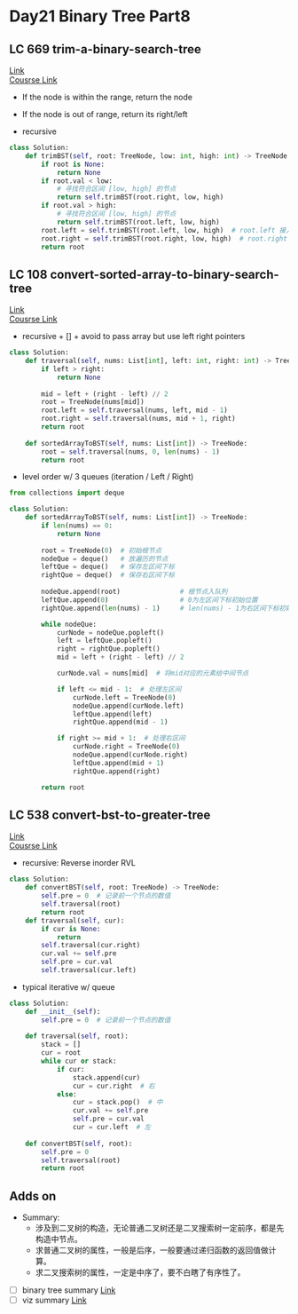 # Day21 Binary Tree Part8


## LC 669 trim-a-binary-search-tree

[Link](https://leetcode.com/problems/trim-a-binary-search-tree/submissions/1396124674/)   
[Cousrse Link](https://programmercarl.com/0669.%E4%BF%AE%E5%89%AA%E4%BA%8C%E5%8F%89%E6%90%9C%E7%B4%A2%E6%A0%91.html)    

- If the node is within the range, return the node
- If the node is out of range, return its right/left


- recursive
```python
class Solution:
    def trimBST(self, root: TreeNode, low: int, high: int) -> TreeNode:
        if root is None:
            return None
        if root.val < low:
            # 寻找符合区间 [low, high] 的节点
            return self.trimBST(root.right, low, high)
        if root.val > high:
            # 寻找符合区间 [low, high] 的节点
            return self.trimBST(root.left, low, high)
        root.left = self.trimBST(root.left, low, high)  # root.left 接入符合条件的左孩子
        root.right = self.trimBST(root.right, low, high)  # root.right 接入符合条件的右孩子
        return root
```

##  LC 108 convert-sorted-array-to-binary-search-tree
[Link](https://leetcode.com/problems/convert-sorted-array-to-binary-search-tree/description/)   
[Cousrse Link](https://programmercarl.com/0108.%E5%B0%86%E6%9C%89%E5%BA%8F%E6%95%B0%E7%BB%84%E8%BD%AC%E6%8D%A2%E4%B8%BA%E4%BA%8C%E5%8F%89%E6%90%9C%E7%B4%A2%E6%A0%91.html#%E6%80%9D%E8%B7%AF)
  
- recursive + [] + avoid to pass array but use left right pointers
```python
class Solution:
    def traversal(self, nums: List[int], left: int, right: int) -> TreeNode:
        if left > right:
            return None
        
        mid = left + (right - left) // 2
        root = TreeNode(nums[mid])
        root.left = self.traversal(nums, left, mid - 1)
        root.right = self.traversal(nums, mid + 1, right)
        return root
    
    def sortedArrayToBST(self, nums: List[int]) -> TreeNode:
        root = self.traversal(nums, 0, len(nums) - 1)
        return root
```

- level order w/ 3 queues (iteration / Left / Right)
```python
from collections import deque

class Solution:
    def sortedArrayToBST(self, nums: List[int]) -> TreeNode:
        if len(nums) == 0:
            return None
        
        root = TreeNode(0)  # 初始根节点
        nodeQue = deque()   # 放遍历的节点
        leftQue = deque()   # 保存左区间下标
        rightQue = deque()  # 保存右区间下标
        
        nodeQue.append(root)               # 根节点入队列
        leftQue.append(0)                  # 0为左区间下标初始位置
        rightQue.append(len(nums) - 1)     # len(nums) - 1为右区间下标初始位置

        while nodeQue:
            curNode = nodeQue.popleft()
            left = leftQue.popleft()
            right = rightQue.popleft()
            mid = left + (right - left) // 2

            curNode.val = nums[mid]  # 将mid对应的元素给中间节点

            if left <= mid - 1:  # 处理左区间
                curNode.left = TreeNode(0)
                nodeQue.append(curNode.left)
                leftQue.append(left)
                rightQue.append(mid - 1)

            if right >= mid + 1:  # 处理右区间
                curNode.right = TreeNode(0)
                nodeQue.append(curNode.right)
                leftQue.append(mid + 1)
                rightQue.append(right)

        return root
```

##  LC 538 convert-bst-to-greater-tree
[Link](https://leetcode.com/problems/convert-bst-to-greater-tree/description/)   
[Cousrse Link](https://programmercarl.com/0538.%E6%8A%8A%E4%BA%8C%E5%8F%89%E6%90%9C%E7%B4%A2%E6%A0%91%E8%BD%AC%E6%8D%A2%E4%B8%BA%E7%B4%AF%E5%8A%A0%E6%A0%91.html)
  
- recursive: Reverse inorder RVL
```python
class Solution:
    def convertBST(self, root: TreeNode) -> TreeNode:
        self.pre = 0  # 记录前一个节点的数值
        self.traversal(root)
        return root
    def traversal(self, cur):
        if cur is None:
            return        
        self.traversal(cur.right)
        cur.val += self.pre
        self.pre = cur.val
        self.traversal(cur.left)
```


- typical iterative w/ queue 
```python
class Solution:
    def __init__(self):
        self.pre = 0  # 记录前一个节点的数值
    
    def traversal(self, root):
        stack = []
        cur = root
        while cur or stack:
            if cur:
                stack.append(cur)
                cur = cur.right  # 右
            else:
                cur = stack.pop()  # 中
                cur.val += self.pre
                self.pre = cur.val
                cur = cur.left  # 左
    
    def convertBST(self, root):
        self.pre = 0
        self.traversal(root)
        return root
```


##  Adds on
- Summary:
    - 涉及到二叉树的构造，无论普通二叉树还是二叉搜索树一定前序，都是先构造中节点。
    - 求普通二叉树的属性，一般是后序，一般要通过递归函数的返回值做计算。
    - 求二叉搜索树的属性，一定是中序了，要不白瞎了有序性了。
- [ ] binary tree summary [Link](https://programmercarl.com/%E4%BA%8C%E5%8F%89%E6%A0%91%E6%80%BB%E7%BB%93%E7%AF%87.html#%E6%9C%80%E5%90%8E%E6%80%BB%E7%BB%93)
- [ ] viz summary [Link](https://github.com/YihuanHu/Leetcode-Cracker/blob/main/image/binary_tree_viz.png)
